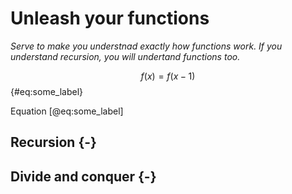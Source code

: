 
# Unleash your functions

*Serve to make you understnad exactly how functions work. If you understand recursion, you will undertand functions too.*

$$f(x) = f(x-1)$$ {#eq:some_label}

Equation [@eq:some_label]

## Recursion {-}

## Divide and conquer {-}

